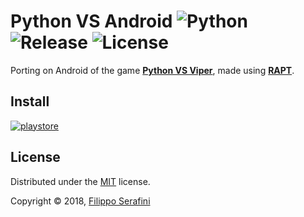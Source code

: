 # Python VS Android ![Python][python] ![Release][release] ![License][license]

Porting on Android of the game [**Python VS Viper**](https://github.com/filipposerafini/PythonVsViper), made using [**RAPT**](https://github.com/renpy/rapt).

## Install

[![playstore](https://play.google.com/intl/en_us/badges/images/generic/en_badge_web_generic.png)](https://play.google.com/store/apps/details?id=com.pythonvsandroid)

## License

Distributed under the [MIT](LICENSE) license.

Copyright &copy; 2018, [Filippo Serafini](https://filipposerafini.github.io/)

[python]: https://img.shields.io/badge/python-2.7-blue.svg?longCache=true&style=flat-square
[release]: https://img.shields.io/badge/Release-1.0-brightgreen.svg?longCache=true&style=flat-square
[license]: https://img.shields.io/badge/License-MIT-red.svg?longCache=true&style=flat-square
